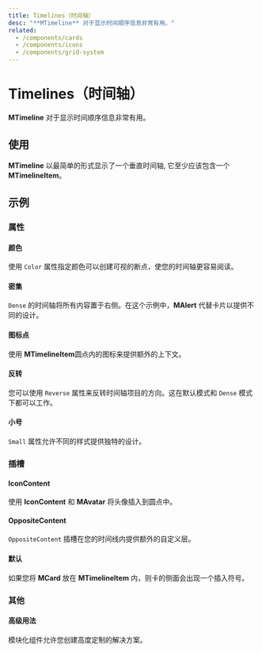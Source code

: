 ```yaml
---
title: Timelines（时间轴）
desc: "**MTimeline** 对于显示时间顺序信息非常有用。"
related:
  - /components/cards
  - /components/icons
  - /components/grid-system
---
```


# Timelines（时间轴）

**MTimeline** 对于显示时间顺序信息非常有用。

## 使用

**MTimeline** 以最简单的形式显示了一个垂直时间轴, 它至少应该包含一个 **MTimelineItem**。

<timelines-usage></timelines-usage>

## 示例

### 属性

#### 颜色

使用 `Color` 属性指定颜色可以创建可视的断点，使您的时间轴更容易阅读。

<masa-example file="Examples.timelines.Color"></masa-example>

#### 密集

`Dense` 的时间轴将所有内容置于右侧。在这个示例中，**MAlert** 代替卡片以提供不同的设计。

<masa-example file="Examples.timelines.Dense"></masa-example>

#### 图标点

使用 **MTimelineItem**圆点内的图标来提供额外的上下文。

<masa-example file="Examples.timelines.IconDots"></masa-example>

#### 反转

您可以使用 `Reverse` 属性来反转时间轴项目的方向。这在默认模式和 `Dense` 模式下都可以工作。

<masa-example file="Examples.timelines.Reverse"></masa-example>

#### 小号

`Small` 属性允许不同的样式提供独特的设计。

<masa-example file="Examples.timelines.Small"></masa-example>

### 插槽

#### IconContent

使用 **IconContent**  和 **MAvatar** 将头像插入到圆点中。

<masa-example file="Examples.timelines.IconContent"></masa-example>

#### OppositeContent

`OppositeContent` 插槽在您的时间线内提供额外的自定义层。

<masa-example file="Examples.timelines.OppositeContent"></masa-example>

#### 默认

如果您将 **MCard** 放在 **MTimelineItem** 内，则卡的侧面会出现一个插入符号。

<masa-example file="Examples.timelines.TimelineItemDefault"></masa-example>

### 其他

#### 高级用法

模块化组件允许您创建高度定制的解决方案。

<masa-example file="Examples.timelines.Advanced"></masa-example>